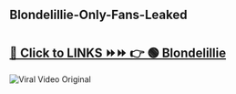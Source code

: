 
 ## Blondelillie-Only-Fans-Leaked

# <h2><a href="https://clipsfans.com/Blondelillie&ref=git">🔗 Click to LINKS ⏩⏩ 👉 🟢 Blondelillie </a></h2>

<a href="https://clipsfans.com/Blondelillie&ref=git" rel="nofollow" data-target="animated-image.originalLink"><img src="https://i.ibb.co.com/xMMVF88/686577567.gif" alt="Viral Video Original" style="max-width: 100%; display: inline-block;" data-target="animated-image.originalImage"></a>
